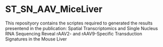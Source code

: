 # ST_SN_AAV_MiceLiver
This reposityory contains the scriptes required to generated the results presentend in the publication: Spatial Transcriptomics and Single Nucleus RNA Sequencing Reveal rAAV2- and rAAV9-Specific Transduction Signatures in the Mouse Liver

